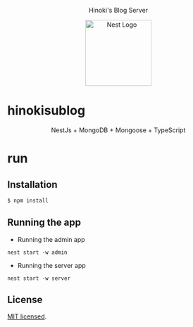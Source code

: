 <p align="center" style="font-size:px;">
  Hinoki's Blog Server
</p>

<p align="center">
  <a href="http://nestjs.com/" target="blank"><img src="https://nestjs.com/img/logo_text.svg" width="150" alt="Nest Logo" /></a>
</p>

[circleci-image]: https://img.shields.io/circleci/build/github/nestjs/nest/master?token=abc123def456
[circleci-url]: https://circleci.com/gh/nestjs/nest

# hinokisublog

<p align="center" style="font-size:14px;">
  NestJs + MongoDB + Mongoose + TypeScript 
</p>

# run

## Installation

```bash
$ npm install
```

## Running the app

- Running the admin app

```
nest start -w admin
```

- Running the server app

```
nest start -w server
```

## License

[MIT licensed](LICENSE).
